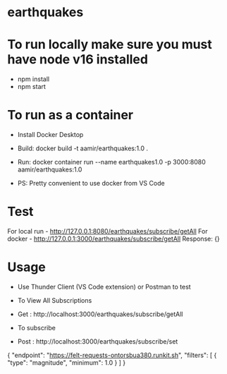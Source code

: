 # earthquakes

To run locally make sure you must have node v16 installed
=========================
- npm install
- npm start

To run as a container
=========================
- Install Docker Desktop

- Build: docker build -t aamir/earthquakes:1.0 .
- Run: docker container run --name earthquakes1.0 -p 3000:8080 aamir/earthquakes:1.0


- PS: Pretty convenient to use docker from VS Code

Test
============================
For local run - http://127.0.0.1:8080/earthquakes/subscribe/getAll
For docker - http://127.0.0.1:3000/earthquakes/subscribe/getAll
Response: {}

Usage
============================
- Use Thunder Client (VS Code extension) or Postman to test

- To View All Subscriptions 
- Get : http://localhost:3000/earthquakes/subscribe/getAll


- To subscribe 
- Post : http://localhost:3000/earthquakes/subscribe/set

{
  "endpoint": "https://felt-requests-ontorsbua380.runkit.sh",
  "filters": [
    {
      "type": "magnitude",
      "minimum": 1.0
    }
  ]
}


